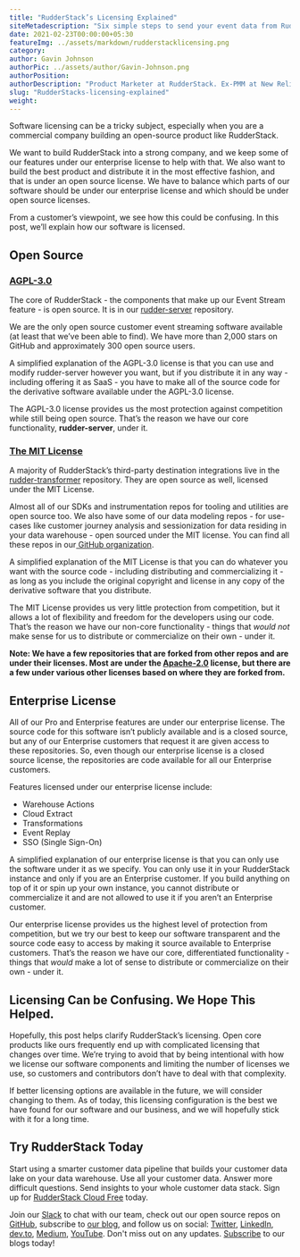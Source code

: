 ```yaml
---
title: "RudderStack’s Licensing Explained"
siteMetadescription: "Six simple steps to send your event data from RudderStack from any source to any destination of your choice to gain business insights using customer data analytics."
date: 2021-02-23T00:00:00+05:30
featureImg: ../assets/markdown/rudderstacklicensing.png
category:
author: Gavin Johnson
authorPic: ../assets/author/Gavin-Johnson.png
authorPosition:
authorDescription: "Product Marketer at RudderStack. Ex-PMM at New Relic & AT&T. Ex-consultant at Deloitte. Ex-sys admin. (Sometimes) Ex-developer."
slug: "RudderStacks-licensing-explained"
weight: 
---
```

Software licensing can be a tricky subject, especially when you are a commercial company building an open-source product like RudderStack.

We want to build RudderStack into a strong company, and we keep some of our features under our enterprise license to help with that. We also want to build the best product and distribute it in the most effective fashion, and that is under an open source license. We have to balance which parts of our software should be under our enterprise license and which should be under open source licenses.

From a customer’s viewpoint, we see how this could be confusing. In this post, we’ll explain how our software is licensed.


## Open Source


### [AGPL-3.0](https://www.gnu.org/licenses/agpl-3.0.en.html)

The core of RudderStack - the components that make up our Event Stream feature - is open source. It is in our [rudder-server](https://github.com/rudderlabs/rudder-server) repository.

We are the only open source customer event streaming software available (at least that we’ve been able to find). We have more than 2,000 stars on GitHub and approximately 300 open source users.

A simplified explanation of the AGPL-3.0 license is that you can use and modify rudder-server however you want, but if you distribute it in any way - including offering it as SaaS - you have to make all of the source code for the derivative software available under the AGPL-3.0 license.

The AGPL-3.0 license provides us the most protection against competition while still being open source. That’s the reason we have our core functionality, **rudder-server**, under it.


### [The MIT License](https://opensource.org/licenses/MIT)

A majority of RudderStack’s third-party destination integrations live in the [rudder-transformer](https://github.com/rudderlabs/rudder-transformer) repository. They are open source as well, licensed under the MIT License.

Almost all of our SDKs and instrumentation repos for tooling and utilities are open source too. We also have some of our data modeling repos - for use-cases like customer journey analysis and sessionization for data residing in your data warehouse - open sourced under the MIT license. You can find all these repos in our[ GitHub organization](https://github.com/rudderlabs).

A simplified explanation of the MIT License is that you can do whatever you want with the source code - including distributing and commercializing it - as long as you include the original copyright and license in any copy of the derivative software that you distribute.

The MIT License provides us very little protection from competition, but it allows a lot of flexibility and freedom for the developers using our code. That’s the reason we have our non-core functionality - things that _would not_ make sense for us to distribute or commercialize on their own - under it.

**Note: We have a few repositories that are forked from other repos and are under their licenses. Most are under the [Apache-2.0](https://www.apache.org/licenses/LICENSE-2.0) license, but there are a few under various other licenses based on where they are forked from.**


## Enterprise License

All of our Pro and Enterprise features are under our enterprise license. The source code for this software isn’t publicly available and is a closed source, but any of our Enterprise customers that request it are given access to these repositories. So, even though our enterprise license is a closed source license, the repositories are code available for all our Enterprise customers.

Features licensed under our enterprise license include:



*   Warehouse Actions
*   Cloud Extract
*   Transformations
*   Event Replay
*   SSO (Single Sign-On)

A simplified explanation of our enterprise license is that you can only use the software under it as we specify. You can only use it in your RudderStack instance and only if you are an Enterprise customer. If you build anything on top of it or spin up your own instance, you cannot distribute or commercialize it and are not allowed to use it if you aren’t an Enterprise customer.

Our enterprise license provides us the highest level of protection from competition, but we try our best to keep our software transparent and the source code easy to access by making it source available to Enterprise customers. That’s the reason we have our core, differentiated functionality - things that _would_ make a lot of sense to distribute or commercialize on their own - under it.


## Licensing Can be Confusing. We Hope This Helped.

Hopefully, this post helps clarify RudderStack’s licensing. Open core products like ours frequently end up with complicated licensing that changes over time. We’re trying to avoid that by being intentional with how we license our software components and limiting the number of licenses we use, so customers and contributors don’t have to deal with that complexity. 

If better licensing options are available in the future, we will consider changing to them. As of today, this licensing configuration is the best we have found for our software and our business, and we will hopefully stick with it for a long time. 


## Try RudderStack Today

Start using a smarter customer data pipeline that builds your customer data lake on your data warehouse. Use all your customer data. Answer more difficult questions. Send insights to your whole customer data stack. Sign up for [RudderStack Cloud Free](https://app.rudderlabs.com/signup?type=freetrial) today.

Join our [Slack](https://resources.rudderstack.com/join-rudderstack-slack) to chat with our team, check out our open source repos on [GitHub](https://github.com/rudderlabs), subscribe to [our blog](https://rudderstack.com/blog/), and follow us on social: [Twitter](https://twitter.com/RudderStack), [LinkedIn](https://www.linkedin.com/company/rudderlabs/), [dev.to](https://dev.to/rudderstack), [Medium](https://rudderstack.medium.com/), [YouTube](https://www.youtube.com/channel/UCgV-B77bV_-LOmKYHw8jvBw). Don't miss out on any updates. [Subscribe](https://rudderstack.com/blog/) to our blogs today!

